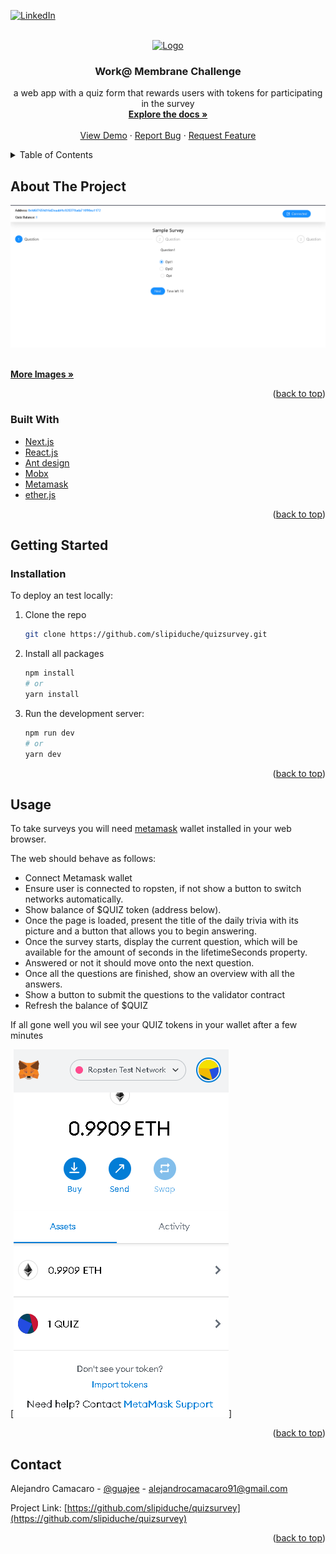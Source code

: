 <div id="top"></div>

[![LinkedIn][linkedin-shield]][linkedin-url]

<!-- PROJECT LOGO -->
<br />
<div align="center">
  <a href="https://github.com/slipiduche/quizsurvey">
    <img src="https://48tools.com/wp-content/uploads/2015/09/shortlink.png" alt="Logo" width="80" height="80">
  </a>

<h3 align="center">Work@ Membrane Challenge</h3>

  <p align="center">
    
a web app with a quiz form that rewards users with tokens for participating in the survey
    <br />
    <a href="https://github.com/slipiduche/quizsurvey"><strong>Explore the docs »</strong></a>
    <br />
    <br />
    <a href="https://quizsurvey.vercel.app/">View Demo</a>
    ·
    <a href="https://github.com/slipiduche/quizsurvey/issues">Report Bug</a>
    ·
    <a href="https://github.com/slipiduche/quizsurvey/issues">Request Feature</a>

  </p>
</div>

<!-- TABLE OF CONTENTS -->
<details>
  <summary>Table of Contents</summary>
  <ol>
    <li>
      <a href="#about-the-project">About The Project</a>
      <ul>
        <li><a href="#built-with">Built With</a></li>
      </ul>
    </li>
    <li>
      <a href="#getting-started">Getting Started</a>
      <ul>
                <li><a href="#installation">Installation</a></li>
      </ul>
    </li>
    <li><a href="#usage">Usage</a></li>
    <li><a href="#contact">Contact</a></li>
    
  </ol>
</details>

<!-- ABOUT THE PROJECT -->

## About The Project

[![Product Name Screen Shot][product-screenshot]](http://quizsurvey.vercel.app/)

<br />
    <a href="https://github.com/slipiduche/quizsurvey/tree/main/images"><strong>More Images »</strong></a>
    <br />

<p align="right">(<a href="#top">back to top</a>)</p>

### Built With

- [Next.js](https://nextjs.org/)
- [React.js](https://reactjs.org/)
- [Ant design](https://ant.design/)
- [Mobx](https://mobx-state-tree.js.org/)
- [Metamask](https://metamask.io/)
- [ether.js](https://ethers.org/)

<p align="right">(<a href="#top">back to top</a>)</p>

<!-- GETTING STARTED -->

## Getting Started

### Installation

To deploy an test locally:

1. Clone the repo
   ```sh
   git clone https://github.com/slipiduche/quizsurvey.git
   ```
2. Install all packages

   ```sh
   npm install
   # or
   yarn install

   ```

3. Run the development server:

   ```sh
   npm run dev
   # or
   yarn dev
   ```

<p align="right">(<a href="#top">back to top</a>)</p>

<!-- USAGE EXAMPLES -->

## Usage

To take surveys you will need [metamask](https://metamask.io) wallet installed in your web browser.

The web should behave as follows:

- Connect Metamask wallet
- Ensure user is connected to ropsten, if not show a button to switch networks automatically.
- Show balance of $QUIZ token (address below).
- Once the page is loaded, present the title of the daily trivia with its picture and a button
  that allows you to begin answering.
- Once the survey starts, display the current question, which will be available for the amount
  of seconds in the lifetimeSeconds property.
- Answered or not it should move onto the next question.
- Once all the questions are finished, show an overview with all the answers.
- Show a button to submit the questions to the validator contract
- Refresh the balance of $QUIZ

If all gone well you wil see your QUIZ tokens in your wallet after a few minutes

[![Metamask Balance][metamask-balance-screenshot]]

<p align="right">(<a href="#top">back to top</a>)</p>

## Contact

Alejandro Camacaro - [@guajee](https://twitter.com/guajee) - alejandrocamacaro91@gmail.com

Project Link: [https://github.com/slipiduche/quizsurvey](https://github.com/slipiduche/quizsurvey)

<p align="right">(<a href="#top">back to top</a>)</p>

<!-- MARKDOWN LINKS & IMAGES -->
<!-- https://www.markdownguide.org/basic-syntax/#reference-style-links -->

[contributors-shield]: https://img.shields.io/github/contributors/slipiduche/quizsurvey.svg?style=for-the-badge
[contributors-url]: https://github.com/slipiduche/quizsurvey/graphs/contributors
[forks-shield]: https://img.shields.io/github/forks/slipiduche/quizsurvey.svg?style=for-the-badge
[forks-url]: https://github.com/slipiduche/quizsurvey/network/members
[stars-shield]: https://img.shields.io/github/stars/slipiduche/quizsurvey.svg?style=for-the-badge
[stars-url]: https://github.com/slipiduche/quizsurvey/stargazers
[issues-shield]: https://img.shields.io/github/issues/slipiduche/quizsurvey.svg?style=for-the-badge
[issues-url]: https://github.com/slipiduche/quizsurvey/issues
[license-shield]: https://img.shields.io/github/license/slipiduche/quizsurvey.svg?style=for-the-badge
[license-url]: https://github.com/slipiduche/quizsurvey/blob/master/LICENSE.txt
[linkedin-shield]: https://img.shields.io/badge/-LinkedIn-black.svg?style=for-the-badge&logo=linkedin&colorB=555
[linkedin-url]: https://linkedin.com/in/alejandro-camacaro-9ba1b558
[product-screenshot]: images/profile.png
[metamask-balance-screenshot]: images/metamask-balance-screenshot.png
